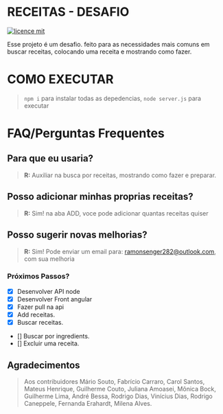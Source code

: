 # RECEITAS - DESAFIO

[![licence mit](https://img.shields.io/badge/licence-MIT-blue.svg)](./LICENSE)

Esse projeto é um desafio. feito para as necessidades mais comuns em buscar receitas, colocando uma receita e mostrando como fazer. 
# COMO EXECUTAR
> ``npm i`` para instalar todas as depedencias,
> ``node server.js`` para executar
# FAQ/Perguntas Frequentes

## Para que eu usaria?
> **R:** Auxiliar na busca por receitas, mostrando como fazer e preparar.


## Posso adicionar minhas proprias receitas?
> **R:** Sim! na aba ADD, voce pode adicionar quantas receitas quiser

## Posso sugerir novas melhorias?
> **R:** Sim! Pode enviar um email para: ramonsenger282@outlook.com, com sua melhoria

### Próximos Passos?

- [X] Desenvolver API node
- [X] Desenvolver Front angular
- [X] Fazer pull na api
- [X] Add receitas.
- [X] Buscar receitas.
- [] Buscar por ingredients.
- [] Excluir uma receita.


## Agradecimentos
> Aos contribuidores Mário Souto, Fabrício Carraro, Carol Santos, Mateus Henrique, Guilherme Couto, Juliana Amoasei, Mônica Bock, Guilherme Lima, André Bessa, Rodrigo Dias, Vinícius Dias, Rodrigo Caneppele, Fernanda Erahardt, Milena Alves.
